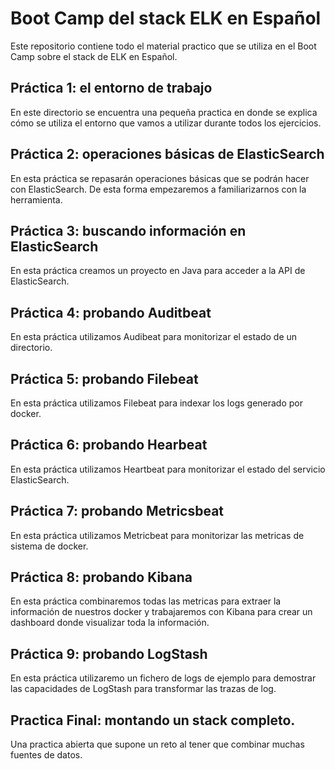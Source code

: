 # Boot Camp del stack ELK en Español
Este repositorio contiene todo el material practico que se utiliza en el Boot Camp sobre el stack de ELK en Español.

## Práctica 1: el entorno de trabajo

En este directorio se encuentra una pequeña practica en donde se explica cómo se utiliza el entorno que vamos a utilizar durante todos los ejercicios.

## Práctica 2: operaciones básicas de ElasticSearch

En esta práctica se repasarán operaciones básicas que se podrán hacer con ElasticSearch. De esta forma empezaremos a familiarizarnos con la herramienta.

## Práctica 3: buscando información en ElasticSearch

En esta práctica creamos un proyecto en Java para acceder a la API de ElasticSearch.

## Práctica 4: probando Auditbeat

En esta práctica utilizamos Audibeat para monitorizar el estado de un directorio. 

## Práctica 5: probando Filebeat

En esta práctica utilizamos Filebeat para indexar los logs generado por docker.

## Práctica 6: probando Hearbeat

En esta práctica utilizamos Heartbeat para monitorizar el estado del servicio ElasticSearch.

## Práctica 7: probando Metricsbeat

En esta práctica utilizamos Metricbeat para monitorizar las metricas de sistema de docker.

## Práctica 8: probando Kibana

En esta práctica combinaremos todas las metricas para extraer la información de nuestros docker y trabajaremos con Kibana para crear un dashboard donde visualizar toda la información.

## Práctica 9: probando LogStash

En esta práctica utilizaremo un fichero de logs de ejemplo para demostrar las capacidades de LogStash para transformar las trazas de log.

## Practica Final: montando un stack completo.

Una practica abierta que supone un reto al tener que combinar muchas fuentes de datos. 
